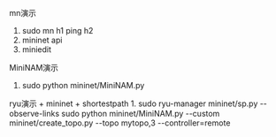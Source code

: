 mn演示
1. sudo mn	h1 ping h2
2. mininet api
2. miniedit

MiniNAM演示
1. sudo python mininet/MiniNAM.py


ryu演示 + mininet + shortestpath
1.
sudo ryu-manager mininet/sp.py --observe-links
sudo python mininet/MiniNAM.py --custom mininet/create_topo.py --topo mytopo,3  --controller=remote
